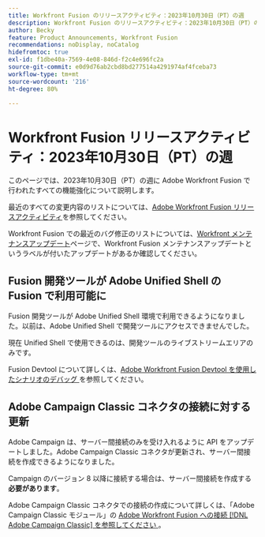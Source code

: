 ```yaml
---
title: Workfront Fusion のリリースアクティビティ：2023年10月30日（PT）の週
description: Workfront Fusion のリリースアクティビティ：2023年10月30日（PT）の週
author: Becky
feature: Product Announcements, Workfront Fusion
recommendations: noDisplay, noCatalog
hidefromtoc: true
exl-id: f1dbe40a-7569-4e08-846d-f2c4e696fc2a
source-git-commit: e0d9d76ab2cbd8bd277514a4291974af4fceba73
workflow-type: tm+mt
source-wordcount: '216'
ht-degree: 80%

---
```


# Workfront Fusion リリースアクティビティ：2023年10月30日（PT）の週

このページでは、2023年10月30日（PT）の週に Adobe Workfront Fusion で行われたすべての機能強化について説明します。

最近のすべての変更内容のリストについては、[Adobe Workfront Fusion リリースアクティビティ](/help/workfront-fusion/fusion-product-releases/fusion-release-activity.md)を参照してください。

Workfront Fusion での最近のバグ修正のリストについては、[Workfront メンテナンスアップデート](https://experienceleague.adobe.com/docs/workfront-known-issues/releases/current-updates.html?lang=ja)ページで、Workfront Fusion メンテナンスアップデートというラベルが付いたアップデートがあるか確認してください。

## Fusion 開発ツールが Adobe Unified Shell の Fusion で利用可能に

Fusion 開発ツールが Adobe Unified Shell 環境で利用できるようになりました。以前は、Adobe Unified Shell で開発ツールにアクセスできませんでした。

現在 Unified Shell で使用できるのは、開発ツールのライブストリームエリアのみです。

Fusion Devtool について詳しくは、[Adobe Workfront Fusion Devtool を使用したシナリオのデバッグ &#x200B;](/help/workfront-fusion/manage-scenarios/debug-a-scenario.md) を参照してください。

## Adobe Campaign Classic コネクタの接続に対する更新

Adobe Campaign は、サーバー間接続のみを受け入れるように API をアップデートしました。Adobe Campaign Classic コネクタが更新され、サーバー間接続を作成できるようになりました。

Campaign のバージョン 8 以降に接続する場合は、サーバー間接続を作成する&#x200B;**必要があります**。

Adobe Campaign Classic コネクタでの接続の作成について詳しくは、「Adobe Campaign Classic モジュール」の [Adobe Workfront Fusion への接続  [!DNL Adobe Campaign Classic]  を参照してください &#x200B;](/help/workfront-fusion/references/apps-and-modules/adobe-connectors/adobe-campaign-classic-connector.md#connect-adobe-campaign-to-adobe-workfront-fusion)。
